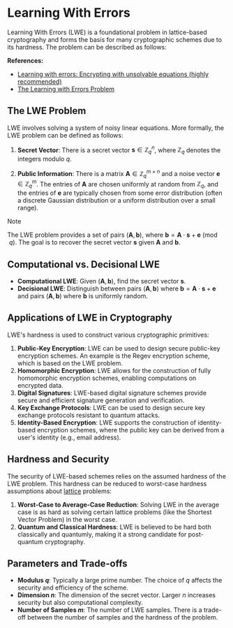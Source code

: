 # Learning With Errors

Learning With Errors (LWE) is a foundational problem in lattice-based cryptography and forms the basis for many cryptographic schemes
due to its hardness. The problem can be described as follows:

**References:**

+ [Learning with errors: Encrypting with unsolvable equations (highly recommended)](https://www.youtube.com/watch?v=K026C5YaB3A)
+ [The Learning with Errors Problem](https://people.csail.mit.edu/vinodv/CS294/lecture1.pdf)

## The LWE Problem

LWE involves solving a system of noisy linear equations. More formally, the LWE problem can be defined as follows:

1. **Secret Vector**: There is a secret vector $\mathbf{s} \in \mathbb{Z}_q^n$, where $\mathbb{Z}_q$ denotes the integers modulo
   $q$.

2. **Public Information**: There is a matrix $\mathbf{A} \in \mathbb{Z}_q^{m \times n}$ and a noise vector $\mathbf{e} \in
   \mathbb{Z}_q^m$. The entries of $\mathbf{A}$ are chosen uniformly at random from $\mathbb{Z}_q$, and the entries of
   $\mathbf{e}$ are typically chosen from some error distribution (often a discrete Gaussian distribution or a uniform distribution
   over a small range).

> [!NOTE]
>
> The LWE problem provides a set of pairs $(\mathbf{A}, \mathbf{b})$, where
> $\mathbf{b} = \mathbf{A} \cdot \mathbf{s} + \mathbf{e} \pmod q$. The goal is to recover the secret vector $\mathbf{s}$ given
> $\mathbf{A}$ and $\mathbf{b}$.

## Computational vs. Decisional LWE

+ **Computational LWE**: Given $(\mathbf{A}, \mathbf{b})$, find the secret vector $\mathbf{s}$.
+ **Decisional LWE**: Distinguish between pairs $(\mathbf{A}, \mathbf{b})$ where
  $\mathbf{b} = \mathbf{A} \cdot \mathbf{s} + \mathbf{e}$ and pairs $(\mathbf{A}, \mathbf{b})$ where $\mathbf{b}$ is uniformly random.

## Applications of LWE in Cryptography

LWE's hardness is used to construct various cryptographic primitives:

1. **Public-Key Encryption**: LWE can be used to design secure public-key encryption schemes. An example is the Regev encryption
   scheme, which is based on the LWE problem.
2. **Homomorphic Encryption**: LWE allows for the construction of fully homomorphic encryption schemes, enabling computations on
   encrypted data.
3. **Digital Signatures**: LWE-based digital signature schemes provide secure and efficient signature generation and verification.
4. **Key Exchange Protocols**: LWE can be used to design secure key exchange protocols resistant to quantum attacks.
5. **Identity-Based Encryption**: LWE supports the construction of identity-based encryption schemes, where the public key can be
   derived from a user's identity (e.g., email address).

## Hardness and Security

The security of LWE-based schemes relies on the assumed hardness of the LWE problem. This hardness can be reduced to worst-case
hardness assumptions about [lattice](lattice.md) problems:

1. **Worst-Case to Average-Case Reduction**: Solving LWE in the average case is as hard as solving certain lattice problems (like the
   Shortest Vector Problem) in the worst case.
2. **Quantum and Classical Hardness**: LWE is believed to be hard both classically and quantumly, making it a strong candidate for
   post-quantum cryptography.

## Parameters and Trade-offs

+ **Modulus $q$**: Typically a large prime number. The choice of $q$ affects the security and efficiency of the scheme.
+ **Dimension $n$**: The dimension of the secret vector. Larger $n$ increases security but also computational complexity.
+ **Number of Samples $m$**: The number of LWE samples. There is a trade-off between the number of samples and the hardness of the
  problem.